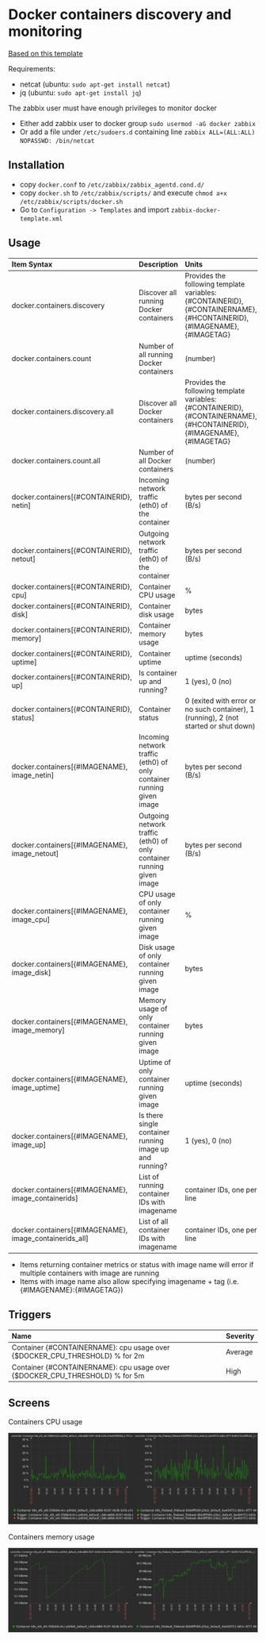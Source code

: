 # Docker containers discovery and monitoring

[Based on this template](https://github.com/digiapulssi/zabbix-monitoring-scripts/)

Requirements:
- netcat (ubuntu: `sudo apt-get install netcat`)
- jq (ubuntu: `sudo apt-get install jq`)

The zabbix user must have enough privileges to monitor docker

* Either add zabbix user to docker group `sudo usermod -aG docker zabbix`
* Or add a file under `/etc/sudoers.d` containing line `zabbix ALL=(ALL:ALL) NOPASSWD: /bin/netcat`

## Installation

- copy `docker.conf` to `/etc/zabbix/zabbix_agentd.cond.d/`
- copy `docker.sh` to `/etc/zabbix/scripts/` and execute `chmod a+x /etc/zabbix/scripts/docker.sh`
- Go to `Configuration -> Templates` and import `zabbix-docker-template.xml`

## Usage

| Item Syntax                                             | Description                                                           | Units                                                                                                                   |
|:--------------------------------------------------------|:----------------------------------------------------------------------|:------------------------------------------------------------------------------------------------------------------------|
| docker.containers.discovery                             | Discover all running Docker containers                                | Provides the following template variables: {#CONTAINERID}, {#CONTAINERNAME}, {#HCONTAINERID}, {#IMAGENAME}, {#IMAGETAG} |
| docker.containers.count                                 | Number of all running Docker containers                               | (number)                                                                                                                |
| docker.containers.discovery.all                         | Discover all Docker containers                                        | Provides the following template variables: {#CONTAINERID}, {#CONTAINERNAME}, {#HCONTAINERID}, {#IMAGENAME}, {#IMAGETAG} |
| docker.containers.count.all                             | Number of all Docker containers                                       | (number)                                                                                                                |
| docker.containers[{#CONTAINERID}, netin]                | Incoming network traffic (eth0) of the container                      | bytes per second (B/s)                                                                                                  |
| docker.containers[{#CONTAINERID}, netout]               | Outgoing network traffic (eth0) of the container                      | bytes per second (B/s)                                                                                                  |
| docker.containers[{#CONTAINERID}, cpu]                  | Container CPU usage                                                   | %                                                                                                                       |
| docker.containers[{#CONTAINERID}, disk]                 | Container disk usage                                                  | bytes                                                                                                                   |
| docker.containers[{#CONTAINERID}, memory]               | Container memory usage                                                | bytes                                                                                                                   |
| docker.containers[{#CONTAINERID}, uptime]               | Container uptime                                                      | uptime (seconds)                                                                                                        |
| docker.containers[{#CONTAINERID}, up]                   | Is container up and running?                                          | 1 (yes), 0 (no)                                                                                                         |
| docker.containers[{#CONTAINERID}, status]               | Container status                                                      | 0 (exited with error or no such container), 1 (running), 2 (not started or shut down)                                   |
| docker.containers[{#IMAGENAME}, image_netin]            | Incoming network traffic (eth0) of only container running given image | bytes per second (B/s)                                                                                                  |
| docker.containers[{#IMAGENAME}, image_netout]           | Outgoing network traffic (eth0) of only container running given image | bytes per second (B/s)                                                                                                  |
| docker.containers[{#IMAGENAME}, image_cpu]              | CPU usage of only container running given image                       | %                                                                                                                       |
| docker.containers[{#IMAGENAME}, image_disk]             | Disk usage of only container running given image                      | bytes                                                                                                                   |
| docker.containers[{#IMAGENAME}, image_memory]           | Memory usage of only container running given image                    | bytes                                                                                                                   |
| docker.containers[{#IMAGENAME}, image_uptime]           | Uptime of only container running given image                          | uptime (seconds)                                                                                                        |
| docker.containers[{#IMAGENAME}, image_up]               | Is there single container running image up and running?               | 1 (yes), 0 (no)                                                                                                         |
| docker.containers[{#IMAGENAME}, image_containerids]     | List of running container IDs with imagename                          | container IDs, one per line                                                                                             |
| docker.containers[{#IMAGENAME}, image_containerids_all] | List of all container IDs with imagename                              | container IDs, one per line                                                                                             |

* Items returning container metrics or status with image name will error if multiple containers with image are running
* Items with image name also allow specifying imagename + tag (i.e. {#IMAGENAME}:{#IMAGETAG})

## Triggers
| Name                                                                        | Severity |
|:----------------------------------------------------------------------------|:---------|
| Container {#CONTAINERNAME}: cpu usage over {$DOCKER_CPU_THRESHOLD} % for 2m | Average  |
| Container {#CONTAINERNAME}: cpu usage over {$DOCKER_CPU_THRESHOLD} % for 5m | High     |


## Screens

Containers CPU usage

![cpuusage](cpuusage.png)

Containers memory usage

![memoryusage](memoryusage.png)
